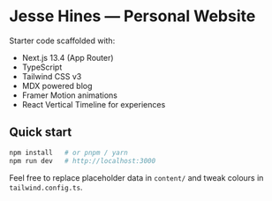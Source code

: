 # Jesse Hines — Personal Website

Starter code scaffolded with:

- Next.js 13.4 (App Router)
- TypeScript
- Tailwind CSS v3
- MDX powered blog
- Framer Motion animations
- React Vertical Timeline for experiences

## Quick start

```bash
npm install   # or pnpm / yarn
npm run dev   # http://localhost:3000
```

Feel free to replace placeholder data in `content/` and tweak colours in `tailwind.config.ts`.

